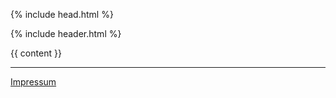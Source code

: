 <!DOCTYPE html>
<html dir="ltr" lang="de-DE">

{% include head.html %}

<body>

{% include header.html %}

<div class="page">
  {{ content }}
<footer>
<hr>
<a href="/11.html">Impressum</a>
</footer>
</div>

</body>
</html>
